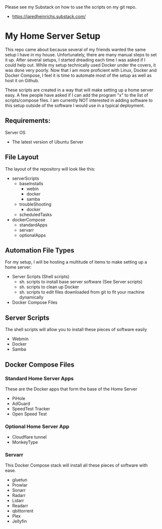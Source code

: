 Please see my Substack on how to use the scripts on my git repo.
* https://jaredheinrichs.substack.com/

# My Home Server Setup

This repo came about because several of my friends wanted the same setup I have in my house.
Unfortunately, there are many manual steps to set it up. After several setups, I started dreading each time I was asked if I could help out.
While my setup technically used Docker under the covers, it was done very poorly.
Now that I am more proficient with Linux, Docker and Docker Compose, I feel it is time to automate most of the setup as well as host it on Github.

These scripts are created in a way that will make setting up a home server easy.
A few people have asked if I can add the program "x" to the list of scripts/compose files.
I am currently NOT interested in adding software to this setup outside of the software I would use in a typical deployment.

## Requirements:
Server OS
* The latest version of Ubuntu Server

## File Layout

The layout of the repository will look like this:

* serverScripts
  - baseInstalls
    - webin
    - docker
    - samba
  - troubleShooting
    - docker
  - scheduledTasks
* dockerCompose
  - standardApps
  - servarr
  - optionalApps

## Automation File Types
For my setup, I will be hosting a multitude of items to make setting up a home server:
* Server Scripts (Shell scripts)
  - sh. scripts to install base server software (See Server scripts)
  - sh. scripts to clean up Docker
  - sh. scripts to edit files downloaded from git to fit your machine dynamically
* Docker Compose Files

## Server Scripts
The shell scripts will allow you to install these pieces of software easily
* Webmin
* Docker
* Samba

## Docker Compose Files

### Standard Home Server Apps
These are the Docker apps that form the base of the Home Server
* PiHole
* AdGuard
* SpeedTest Tracker
* Open Speed Test

### Optional Home Server App
* Cloudflare tunnel
* MonkeyType

### Servarr
This Docker Compose stack will install all these pieces of software with ease.
* gluetun
* Prowlar
* Sonarr
* Radarr
* Lidarr
* Readarr
* qbittorrent
* Plex
* Jellyfin



